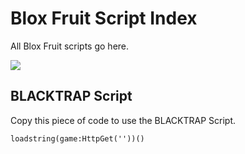 # Blox Fruit Script Index
All Blox Fruit scripts go here.

<img src="https://tr.rbxcdn.com/a319be30d78ffe99e3f5000895f772fc/768/432/Image/Png">

## BLACKTRAP Script
Copy this piece of code to use the
BLACKTRAP Script.

```loadstring(game:HttpGet(''))()```
